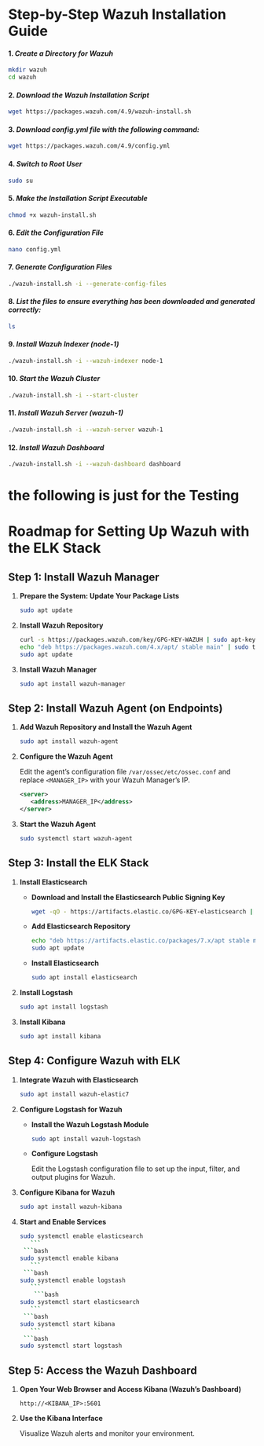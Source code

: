 # Step-by-Step Wazuh Installation Guide

#### 1. ***Create a Directory for Wazuh***
```bash
mkdir wazuh
cd wazuh
```

#### 2. ***Download the Wazuh Installation Script***

```bash
wget https://packages.wazuh.com/4.9/wazuh-install.sh
```
#### 3. ***Download config.yml file with the following command:***

```bash
wget https://packages.wazuh.com/4.9/config.yml
```

#### 4. ***Switch to Root User***

```bash
sudo su
```
#### 5. ***Make the Installation Script Executable***

```bash
chmod +x wazuh-install.sh
```
#### 6. ***Edit the Configuration File***

```bash
nano config.yml
```
#### 7. ***Generate Configuration Files***

```bash
./wazuh-install.sh -i --generate-config-files
```
#### 8. ***List the files to ensure everything has been downloaded and generated correctly:***

```bash
ls
```
#### 9. ***Install Wazuh Indexer (node-1)***

```bash
./wazuh-install.sh -i --wazuh-indexer node-1
```
#### 10. ***Start the Wazuh Cluster***
```bash
./wazuh-install.sh -i --start-cluster
```
#### 11. ***Install Wazuh Server (wazuh-1)***

```bash
./wazuh-install.sh -i --wazuh-server wazuh-1
```
#### 12. ***Install Wazuh Dashboard***
```bash
./wazuh-install.sh -i --wazuh-dashboard dashboard
```





# the following is just for the Testing 



# Roadmap for Setting Up Wazuh with the ELK Stack

## Step 1: Install Wazuh Manager

1. **Prepare the System: Update Your Package Lists**

    ```bash
    sudo apt update
    ```

2. **Install Wazuh Repository**

    ```bash
    curl -s https://packages.wazuh.com/key/GPG-KEY-WAZUH | sudo apt-key add -
    echo "deb https://packages.wazuh.com/4.x/apt/ stable main" | sudo tee /etc/apt/sources.list.d/wazuh.list
    sudo apt update
    ```

3. **Install Wazuh Manager**

    ```bash
    sudo apt install wazuh-manager
    ```

## Step 2: Install Wazuh Agent (on Endpoints)

1. **Add Wazuh Repository and Install the Wazuh Agent**

    ```bash
    sudo apt install wazuh-agent
    ```

2. **Configure the Wazuh Agent**

    Edit the agent’s configuration file `/var/ossec/etc/ossec.conf` and replace `<MANAGER_IP>` with your Wazuh Manager’s IP.

    ```xml
    <server>
       <address>MANAGER_IP</address>
    </server>
    ```

3. **Start the Wazuh Agent**

    ```bash
    sudo systemctl start wazuh-agent
    ```

## Step 3: Install the ELK Stack

1. **Install Elasticsearch**

    - **Download and Install the Elasticsearch Public Signing Key**

      ```bash
      wget -qO - https://artifacts.elastic.co/GPG-KEY-elasticsearch | sudo apt-key add -
      ```

    - **Add Elasticsearch Repository**

      ```bash
      echo "deb https://artifacts.elastic.co/packages/7.x/apt stable main" | sudo tee -a /etc/apt/sources.list.d/elastic-7.x.list
      sudo apt update
      ```

    - **Install Elasticsearch**

      ```bash
      sudo apt install elasticsearch
      ```

2. **Install Logstash**

    ```bash
    sudo apt install logstash
    ```

3. **Install Kibana**

    ```bash
    sudo apt install kibana
    ```

## Step 4: Configure Wazuh with ELK

1. **Integrate Wazuh with Elasticsearch**

    ```bash
    sudo apt install wazuh-elastic7
    ```

2. **Configure Logstash for Wazuh**

    - **Install the Wazuh Logstash Module**

      ```bash
      sudo apt install wazuh-logstash
      ```

    - **Configure Logstash**

      Edit the Logstash configuration file to set up the input, filter, and output plugins for Wazuh.

3. **Configure Kibana for Wazuh**

    ```bash
    sudo apt install wazuh-kibana
    ```

4. **Start and Enable Services**

    ```bash
    sudo systemctl enable elasticsearch
       ```
     ```bash
    sudo systemctl enable kibana
       ```
     ```bash
    sudo systemctl enable logstash
       ```
        ```bash
    sudo systemctl start elasticsearch
       ```
     ```bash
    sudo systemctl start kibana
       ```
     ```bash
    sudo systemctl start logstash
    ```

## Step 5: Access the Wazuh Dashboard

1. **Open Your Web Browser and Access Kibana (Wazuh’s Dashboard)**

    ```plaintext
    http://<KIBANA_IP>:5601
    ```

2. **Use the Kibana Interface**

    Visualize Wazuh alerts and monitor your environment.

